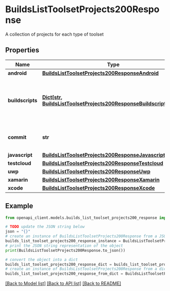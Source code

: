 # BuildsListToolsetProjects200Response

A collection of projects for each type of toolset

## Properties

Name | Type | Description | Notes
------------ | ------------- | ------------- | -------------
**android** | [**BuildsListToolsetProjects200ResponseAndroid**](BuildsListToolsetProjects200ResponseAndroid.md) |  | [optional] 
**buildscripts** | [**Dict[str, BuildsListToolsetProjects200ResponseBuildscriptsValue]**](BuildsListToolsetProjects200ResponseBuildscriptsValue.md) | A collection of detected pre/post buildscripts for current platform toolset | [optional] 
**commit** | **str** | The commit hash of the analyzed commit | [optional] 
**javascript** | [**BuildsListToolsetProjects200ResponseJavascript**](BuildsListToolsetProjects200ResponseJavascript.md) |  | [optional] 
**testcloud** | [**BuildsListToolsetProjects200ResponseTestcloud**](BuildsListToolsetProjects200ResponseTestcloud.md) |  | [optional] 
**uwp** | [**BuildsListToolsetProjects200ResponseUwp**](BuildsListToolsetProjects200ResponseUwp.md) |  | [optional] 
**xamarin** | [**BuildsListToolsetProjects200ResponseXamarin**](BuildsListToolsetProjects200ResponseXamarin.md) |  | [optional] 
**xcode** | [**BuildsListToolsetProjects200ResponseXcode**](BuildsListToolsetProjects200ResponseXcode.md) |  | [optional] 

## Example

```python
from openapi_client.models.builds_list_toolset_projects200_response import BuildsListToolsetProjects200Response

# TODO update the JSON string below
json = "{}"
# create an instance of BuildsListToolsetProjects200Response from a JSON string
builds_list_toolset_projects200_response_instance = BuildsListToolsetProjects200Response.from_json(json)
# print the JSON string representation of the object
print(BuildsListToolsetProjects200Response.to_json())

# convert the object into a dict
builds_list_toolset_projects200_response_dict = builds_list_toolset_projects200_response_instance.to_dict()
# create an instance of BuildsListToolsetProjects200Response from a dict
builds_list_toolset_projects200_response_from_dict = BuildsListToolsetProjects200Response.from_dict(builds_list_toolset_projects200_response_dict)
```
[[Back to Model list]](../README.md#documentation-for-models) [[Back to API list]](../README.md#documentation-for-api-endpoints) [[Back to README]](../README.md)


